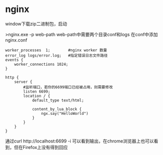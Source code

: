 # nginx

window下载zip二进制包，启动

\>nginx.exe -p web-path
web-path中需要两个目录conf和logs
在conf中添加nginx.conf 
```shell
worker_processes  1;        #nginx worker 数量
error_log logs/error.log;   #指定错误日志文件路径
events {
    worker_connections 1024;
}

http {
    server {
        #监听端口，若你的6699端口已经被占用，则需要修改
        listen 6699;
        location / {
            default_type text/html;

            content_by_lua_block {
                ngx.say("HelloWorld")
            }
        }
    }
}
```
通过curl http://localhost:6699 -i 可以看到输出，在chrome浏览器上也可以看到，但在Firefox上没有得到回应

